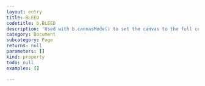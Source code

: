 ```yaml
---
layout: entry
title: BLEED
codetitle: b.BLEED
description: 'Used with b.canvasMode() to set the canvas to the full current page plus the bleed.'
category: Document
subcategory: Page
returns: null
parameters: []
kind: property
todo: null
examples: []

---
```

